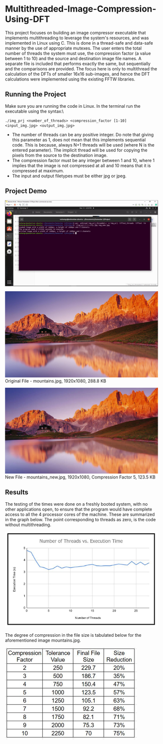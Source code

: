# Multithreaded-Image-Compression-Using-DFT
This project focuses on building an image compressor executable that implements multithreading to leverage the system's resources, and was implemented in Linux using C. This is done in a thread-safe and data-safe manner by the use of appropriate mutexes. The user enters the total number of threads the system must use, the compression factor (a value between 1 to 10) and the source and destination image file names. A separate file is included that performs exactly the same, but sequentially and the comparisons are provided. The focus here is only to multithread the calculation of the DFTs of smaller 16x16 sub-images, and hence the DFT calculations were implemented using the existing FFTW libraries.

## Running the Project
Make sure you are running the code in Linux. In the terminal run the executable using the syntax:\
```
./img_prj <number_of_threads> <compression_factor [1-10] <input_img.jpg> <output_img.jpg>
```
* The number of threads can be any positive integer. Do note that giving this parameter as 1, does not mean that this implements sequential code. This is because, always N+1 threads will be used (where N is the entered parameter). The implicit thread will be used for copying the pixels from the source to the destination image.
* The compression factor must be any integer between 1 and 10, where 1 implies that the image is not compressed at all and 10 means that it is compressed at maximum. 
* The input and output filetypes must be either jpg or jpeg.

## Project Demo
![alt text](<https://github.com/nehemgr/Multithreaded-Image-Compression-Using-DFT/blob/main/Report/sample_run.jpg>)

![alt text](<https://github.com/nehemgr/Multithreaded-Image-Compression-Using-DFT/blob/main/Report/mountains.jpg>)
Original File - mountains.jpg, 1920x1080, 288.8 KB

![alt text](<https://github.com/nehemgr/Multithreaded-Image-Compression-Using-DFT/blob/main/Report/mountains_new.jpg>)
New File - mountains_new.jpg, 1920x1080, Compression Factor 5, 123.5 KB

## Results
The testing of the times were done on a freshly booted system, with no other applications open, to ensure that the program would have complete access to all the 4 processor cores of the machine. These are summarized in the graph below. The point corresponding to threads as zero, is the code without multithreading.

![alt text](<https://github.com/nehemgr/Multithreaded-Image-Compression-Using-DFT/blob/main/Report/result_graph.JPG>)

The degree of compression in the file size is tabulated below for the aforementioned image mountains.jpg.

![alt text](<https://github.com/nehemgr/Multithreaded-Image-Compression-Using-DFT/blob/main/Report/result_table.JPG>)

